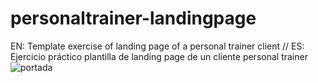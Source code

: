 # personaltrainer-landingpage
EN: Template exercise of landing page of a personal trainer client // ES: Ejercicio práctico plantilla de landing page de un cliente personal trainer
![portada](https://user-images.githubusercontent.com/112918104/192176870-72d6b611-e336-4cf9-9e9a-2928feb6f2dc.jpg)
